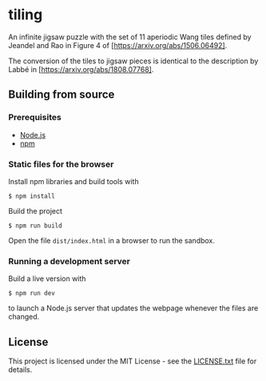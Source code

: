 # tiling
An infinite jigsaw puzzle with the set of 11 aperiodic Wang tiles defined by Jeandel and Rao in Figure 4 of [https://arxiv.org/abs/1506.06492].

The conversion of the tiles to jigsaw pieces is identical to the description by Labbé in [https://arxiv.org/abs/1808.07768].

## Building from source

### Prerequisites

- [Node.js](https://nodejs.org/)
- [npm](https://www.npmjs.com/)

### Static files for the browser

Install npm libraries and build tools with
```shell
$ npm install
```

Build the project
```shell
$ npm run build
```

Open the file `dist/index.html` in a browser to run the sandbox.

### Running a development server

Build a live version with
```shell
$ npm run dev
```
to launch a Node.js server that updates the webpage whenever the files are changed.

## License

This project is licensed under the MIT License - see the [LICENSE.txt](LICENSE.txt) file for details.